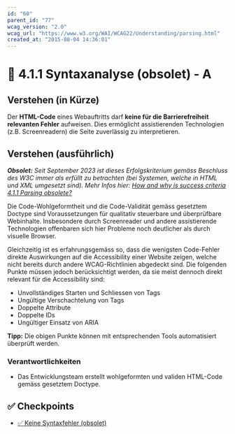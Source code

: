 ```yaml
---
id: "60"
parent_id: "77"
wcag_version: "2.0"
wcag_url: "https://www.w3.org/WAI/WCAG22/Understanding/parsing.html"
created_at: "2015-08-04 14:36:01"
---
```


# 📜 4.1.1 Syntaxanalyse (obsolet) - A

## Verstehen (in Kürze)

Der **HTML-Code** eines Webauftritts darf **keine für die Barrierefreiheit relevanten Fehler** aufweisen. Dies ermöglicht assistierenden Technologien (z.B. Screenreadern) die Seite zuverlässig zu interpretieren.

## Verstehen (ausführlich)

_**Obsolet:** Seit September 2023 ist dieses Erfolgskriterium gemäss Beschluss des W3C immer als erfüllt zu betrachten (bei Systemen, welche in HTML und XML umgesetzt sind). Mehr Infos hier: [How and why is success criteria 4.1.1 Parsing obsolete?](https://www.w3.org/WAI/standards-guidelines/wcag/faq/#parsing411)_

Die Code-Wohlgeformtheit und die Code-Validität gemäss gesetztem Doctype sind Voraussetzungen für qualitativ steuerbare und überprüfbare Webinhalte. Insbesondere durch Screenreader und andere assistierende Technologien offenbaren sich hier Probleme noch deutlicher als durch visuelle Browser.

Gleichzeitig ist es erfahrungsgemäss so, dass die wenigsten Code-Fehler direkte Auswirkungen auf die Accessibility einer Website zeigen, welche nicht bereits durch andere WCAG-Richtlinien abgedeckt sind. Die folgenden Punkte müssen jedoch berücksichtigt werden, da sie meist dennoch direkt relevant für die Accessibility sind:

- Unvollständiges Starten und Schliessen von Tags
- Ungültige Verschachtelung von Tags
- Doppelte Attribute
- Doppelte IDs
- Ungültiger Einsatz von ARIA

**Tipp:** Die obigen Punkte können mit entsprechenden Tools automatisiert überprüft werden.

### Verantwortlichkeiten

- Das Entwicklungsteam erstellt wohlgeformten und validen HTML-Code gemäss gesetztem Doctype.

## ✅ Checkpoints

- [✅ Keine Syntaxfehler (obsolet)](keine-syntaxfehler-obsolet)